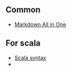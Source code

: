 ## Common
- [Markdown All in One](https://marketplace.visualstudio.com/items?itemName=yzhang.markdown-all-in-one)

## For scala
- [Scala syntax](https://marketplace.visualstudio.com/items?itemName=scala-lang.scala)
- 